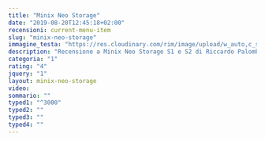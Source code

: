 ```yaml
---
title: "Minix Neo Storage"
date: "2019-08-20T12:45:18+02:00"
recensioni: current-menu-item
slug: "minix-neo-storage"
immagine_testa: "https://res.cloudinary.com/rim/image/upload/w_auto,c_scale,q_auto,f_auto/v1566297372/recensioni/minix-neo-storage.jpg"
description: "Recensione a Minix Neo Storage S1 e S2 di Riccardo Palombo. È un HUB USB con SSD interna da 120 o 240 GB. Benchmark, smontaggio e upgrade."
categoria: "1"
rating: "4"
jquery: "1"
layout: minix-neo-storage
video:
sommario: ""
typed1: "^3000"
typed2: ""
typed3: ""
typed4: ""
---
```

